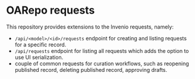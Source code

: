 # OARepo requests

This repository provides extensions to the Invenio requests, namely:

* `/api/<model>/<id>/requests` endpoint for creating and listing 
  requests for a specific record.
* `/api/requests` endpoint for listing all requests which adds the option
  to use UI serialization.
* couple of common requests for curation workflows, such as reopening 
  published record, deleting published record, approving drafts. 
